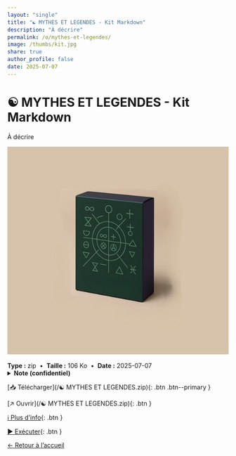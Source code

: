 ```yaml
---
layout: "single"
title: "☯ MYTHES ET LEGENDES - Kit Markdown"
description: "À décrire"
permalink: /o/mythes-et-legendes/
image: /thumbs/kit.jpg
share: true
author_profile: false
date: 2025-07-07
---
```

# ☯ MYTHES ET LEGENDES - Kit Markdown

À décrire

![Aperçu](/thumbs/kit.jpg)

<div class="info-box">
<strong>Type :</strong> zip &nbsp;•&nbsp; <strong>Taille :</strong> 106 Ko &nbsp;•&nbsp; <strong>Date :</strong> 2025-07-07
</div>


<div class="tags"></div>

<details class="notice--warning notice">
<summary><strong>Note (confidentiel)</strong></summary>
<p>Mot de passe : batman1234</p>
</details>

[📥 Télécharger](/☯ MYTHES ET LEGENDES.zip){: .btn .btn--primary }

[↗ Ouvrir](/☯ MYTHES ET LEGENDES.zip){: .btn }

[ℹ️ Plus d’info](https://publish.obsidian.md/ouaisfieu/%E2%96%B6+NOS+KITS+%E2%97%80/Kits){: .btn }

[▶️ Exécuter](https://publish.obsidian.md/ouaisfieu/%E2%96%B6+NOS+KITS+%E2%97%80/Kits){: .btn }

[← Retour à l’accueil](/)
